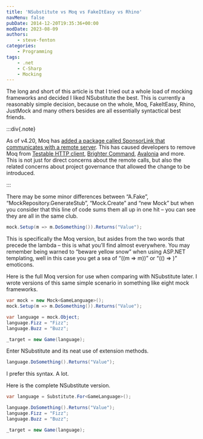 ```yaml
---
title: 'NSubstitute vs Moq vs FakeItEasy vs Rhino'
navMenu: false
pubDate: 2014-12-20T19:35:36+00:00
modDate: 2023-08-09
authors:
    - steve-fenton
categories:
    - Programming
tags:
    - .net
    - C-Sharp
    - Mocking
---
```


The long and short of this article is that I tried out a whole load of mocking frameworks and decided I liked NSubstitute the best. This is currently a reasonably simple decision, because on the whole, Moq, FakeItEasy, Rhino, JustMock and many others besides are all essentially syntactical best friends.

:::div{.note}

As of v4.20, Moq has [added a package called SponsorLink that communicates with a remote server](https://github.com/moq/moq/issues/1372). This has caused developers to remove Moq from [Testable HTTP client](https://github.com/testablehttpclient/TestableHttpClient/issues/232), [Brighter Command](https://github.com/BrighterCommand/Brighter/issues/2773), [Avalonia](https://github.com/AvaloniaUI/Avalonia/issues/12486) and more. This is not just for direct concerns about the remote calls, but also the related concerns about project governance that allowed the change to be introduced.

:::

There may be some minor differences between “A.Fake<T>”, “MockRepository.GenerateStub<T>”, “Mock.Create<T>” and “new Mock<T>” but when you consider that this line of code sums them all up in one hit – you can see they are all in the same club.

```csharp
mock.Setup(m => m.DoSomething()).Returns("Value");
```

This is specifically the Moq version, but asides from the two words that precede the lambda – this is what you’ll find almost everywhere. You may remember being warned to “beware yellow snow” when using ASP.NET templating, well in this case you get a sea of “((m => m))” or “(() => )” emoticons.

Here is the full Moq version for use when comparing with NSubstitute later. I wrote versions of this same simple scenario in something like eight mock frameworks.

```csharp
var mock = new Mock<GameLanguage>();
mock.Setup(m => m.DoSomething()).Returns("Value");

var language = mock.Object;
language.Fizz = "Fizz";
language.Buzz = "Buzz";

_target = new Game(language);
```

Enter NSubstitute and its neat use of extension methods.

```csharp
language.DoSomething().Returns("Value");
```

I prefer this syntax. A lot.

Here is the complete NSubstitute version.

```csharp
var language = Substitute.For<GameLanguage>();

language.DoSomething().Returns("Value");
language.Fizz = "Fizz";
language.Buzz = "Buzz";

_target = new Game(language);
```
